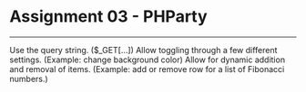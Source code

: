 # Assignment 03 - PHParty

---

Use the query string. ($_GET[...])
Allow toggling through a few different settings.  (Example: change background color)
Allow for dynamic addition and removal of items. (Example: add or remove row for a list of Fibonacci numbers.)
